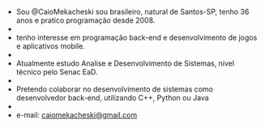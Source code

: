 - Sou @CaioMekacheski sou brasileiro, natural de Santos-SP, tenho 36 anos e pratico programação desde 2008.
- 
- tenho interesse em programação back-end e desenvolvimento de jogos e aplicativos mobile. 
- 
- Atualmente estudo Analise e Desenvolvimento de Sistemas, nível técnico pelo Senac EaD. 
- 
- Pretendo colaborar no desenvolvimento de sistemas como desenvolvedor back-end, utilizando C++, Python ou Java
- 
- e-mail: caiomekacheski@gmail.com
